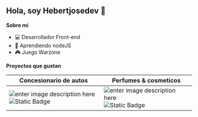 ## Hola, soy Hebertjosedev 👋

**Sobre mi** 

- :computer: Desarrollador Front-end
- :blue_book: Aprendiendo nodeJS
- 🎮 Juego Warzone

**Proyectos que gustan**


|Concesionario de autos     |Perfumes & cosmeticos |
|--|--|
| ![enter image description here](https://i.ibb.co/Wy0JRRh/concesionario-newwwww.jpg) ![Static Badge](https://img.shields.io/badge/-codigo?style=flat-square&label=%20VER%20PROYECTO&labelColor=blue&color=blue&link=https%3A%2F%2Fhebertjosedev.github.io%2Fconcesionaria-de-autos%2Findex) |![enter image description here](https://i.ibb.co/9q6wdB3/perfumeria-pc.jpg) ![Static Badge](https://img.shields.io/badge/-codigo?style=flat&label=%20VER%20PROYECTO&labelColor=blue&color=blue&link=https%3A%2F%2Fesenciamerle.vercel.app%2F)|







